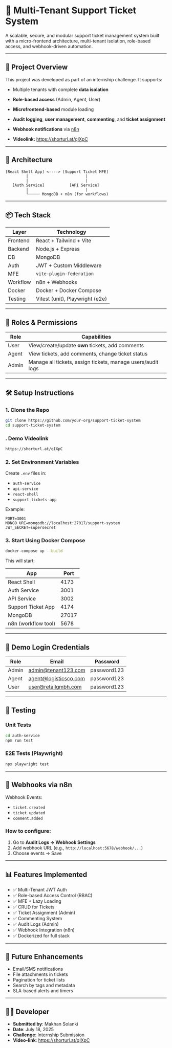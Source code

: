 # 🧾 Multi-Tenant Support Ticket System

A scalable, secure, and modular support ticket management system built with a micro-frontend architecture, multi-tenant isolation, role-based access, and webhook-driven automation.

---

## 🚀 Project Overview

This project was developed as part of an internship challenge. It supports:
- Multiple tenants with complete **data isolation**
- **Role-based access** (Admin, Agent, User)
- **Microfrontend-based** module loading
- **Audit logging**, **user management**, **commenting**, and **ticket assignment**
- **Webhook notifications** via [n8n](https://n8n.io)

 - **Videolink:** https://shorturl.at/qIXpC
---

## 🧱 Architecture

```
[React Shell App] <----> [Support Ticket MFE]
         |                         |
         |                         |
   [Auth Service]           [API Service]
         |                         |
         └───── MongoDB + n8n (for workflows)
```

---

## 📦 Tech Stack

| Layer        | Technology                    |
|--------------|-------------------------------|
| Frontend     | React + Tailwind + Vite       |
| Backend      | Node.js + Express             |
| DB           | MongoDB                       |
| Auth         | JWT + Custom Middleware       |
| MFE          | `vite-plugin-federation`      |
| Workflow     | n8n + Webhooks                |
| Docker       | Docker + Docker Compose       |
| Testing      | Vitest (unit), Playwright (e2e) |

---

## 🔐 Roles & Permissions

| Role   | Capabilities                                                |
|--------|-------------------------------------------------------------|
| User   | View/create/update **own** tickets, add comments            |
| Agent  | View tickets, add comments, change ticket status            |
| Admin  | Manage all tickets, assign tickets, manage users/audit logs |

---

## 🛠️ Setup Instructions

### 1. Clone the Repo

```bash
git clone https://github.com/your-org/support-ticket-system
cd support-ticket-system
```
### . Demo Videolink
```bash
https://shorturl.at/qIXpC
```
### 2. Set Environment Variables

Create `.env` files in:
- `auth-service`
- `api-service`
- `react-shell`
- `support-tickets-app`

Example:
```env
PORT=3001
MONGO_URI=mongodb://localhost:27017/support-system
JWT_SECRET=supersecret
```

### 3. Start Using Docker Compose

```bash
docker-compose up --build
```

This will start:

| App                 | Port  |
|---------------------|--------|
| React Shell         | 4173   |
| Auth Service        | 3001   |
| API Service         | 3002   |
| Support Ticket App  | 4174   |
| MongoDB             | 27017  |
| n8n (workflow tool) | 5678   |

---

## 🔐 Demo Login Credentials

| Role   | Email                      | Password    |
|--------|----------------------------|-------------|
| Admin  | admin@tenant123.com        | password123 |
| Agent  | agent@logisticsco.com      | password123 |
| User   | user@retailgmbh.com        | password123 |



---

## 🧪 Testing

### Unit Tests

```bash
cd auth-service
npm run test
```

### E2E Tests (Playwright)

```bash
npx playwright test
```

---

## 📡 Webhooks via n8n

Webhook Events:
- `ticket.created`
- `ticket.updated`
- `comment.added`

### How to configure:
1. Go to **Audit Logs → Webhook Settings**
2. Add webhook URL (e.g., `http://localhost:5678/webhook/...`)
3. Choose events → Save

---

## 📊 Features Implemented

- ✅ Multi-Tenant JWT Auth
- ✅ Role-based Access Control (RBAC)
- ✅ MFE + Lazy Loading
- ✅ CRUD for Tickets
- ✅ Ticket Assignment (Admin)
- ✅ Commenting System
- ✅ Audit Logs (Admin)
- ✅ Webhook Integration (n8n)
- ✅ Dockerized for full stack

---

## 📌 Future Enhancements

- Email/SMS notifications
- File attachments in tickets
- Pagination for ticket lists
- Search by tags and metadata
- SLA-based alerts and timers

---

## 👨‍💻 Developer

- **Submitted by**: Makhan Solanki
- **Date**: July 18, 2025
- **Challenge**: Internship Submission
- **Video-link**: https://shorturl.at/qIXpC